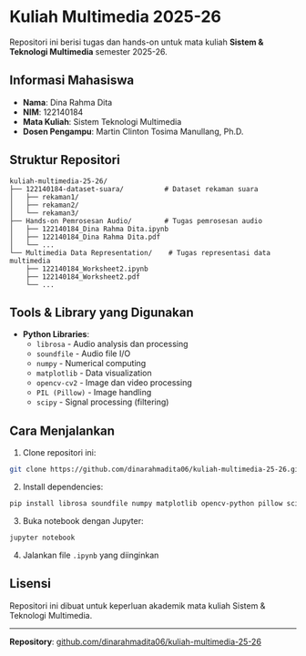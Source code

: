 # Kuliah Multimedia 2025-26

Repositori ini berisi tugas dan hands-on untuk mata kuliah **Sistem & Teknologi Multimedia** semester 2025-26.

## Informasi Mahasiswa

- **Nama**: Dina Rahma Dita
- **NIM**: 122140184
- **Mata Kuliah**: Sistem Teknologi Multimedia
- **Dosen Pengampu**: Martin Clinton Tosima Manullang, Ph.D.

## Struktur Repositori

```
kuliah-multimedia-25-26/
├── 122140184-dataset-suara/          # Dataset rekaman suara
│   ├── rekaman1/
│   ├── rekaman2/
│   └── rekaman3/
├── Hands-on Pemrosesan Audio/        # Tugas pemrosesan audio
│   ├── 122140184_Dina Rahma Dita.ipynb
│   ├── 122140184_Dina Rahma Dita.pdf
│   └── ...
└── Multimedia Data Representation/    # Tugas representasi data multimedia
    ├── 122140184_Worksheet2.ipynb
    ├── 122140184_Worksheet2.pdf
    └── ...
```

## Tools & Library yang Digunakan

- **Python Libraries**:
  - `librosa` - Audio analysis dan processing
  - `soundfile` - Audio file I/O
  - `numpy` - Numerical computing
  - `matplotlib` - Data visualization
  - `opencv-cv2` - Image dan video processing
  - `PIL (Pillow)` - Image handling
  - `scipy` - Signal processing (filtering)

## Cara Menjalankan

1. Clone repositori ini:
```bash
git clone https://github.com/dinarahmadita06/kuliah-multimedia-25-26.git
```

2. Install dependencies:
```bash
pip install librosa soundfile numpy matplotlib opencv-python pillow scipy ipython
```

3. Buka notebook dengan Jupyter:
```bash
jupyter notebook
```

4. Jalankan file `.ipynb` yang diinginkan

## Lisensi
Repositori ini dibuat untuk keperluan akademik mata kuliah Sistem & Teknologi Multimedia.

---

**Repository**: [github.com/dinarahmadita06/kuliah-multimedia-25-26](https://github.com/dinarahmadita06/kuliah-multimedia-25-26)
